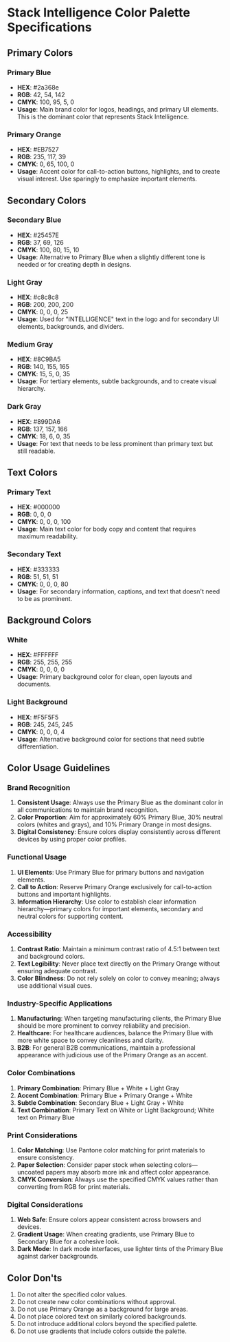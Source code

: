 # Stack Intelligence Color Palette Specifications

## Primary Colors

### Primary Blue
- **HEX**: #2a368e
- **RGB**: 42, 54, 142
- **CMYK**: 100, 95, 5, 0
- **Usage**: Main brand color for logos, headings, and primary UI elements. This is the dominant color that represents Stack Intelligence.

### Primary Orange
- **HEX**: #EB7527
- **RGB**: 235, 117, 39
- **CMYK**: 0, 65, 100, 0
- **Usage**: Accent color for call-to-action buttons, highlights, and to create visual interest. Use sparingly to emphasize important elements.

## Secondary Colors

### Secondary Blue
- **HEX**: #25457E
- **RGB**: 37, 69, 126
- **CMYK**: 100, 80, 15, 10
- **Usage**: Alternative to Primary Blue when a slightly different tone is needed or for creating depth in designs.

### Light Gray
- **HEX**: #c8c8c8
- **RGB**: 200, 200, 200
- **CMYK**: 0, 0, 0, 25
- **Usage**: Used for "INTELLIGENCE" text in the logo and for secondary UI elements, backgrounds, and dividers.

### Medium Gray
- **HEX**: #8C9BA5
- **RGB**: 140, 155, 165
- **CMYK**: 15, 5, 0, 35
- **Usage**: For tertiary elements, subtle backgrounds, and to create visual hierarchy.

### Dark Gray
- **HEX**: #899DA6
- **RGB**: 137, 157, 166
- **CMYK**: 18, 6, 0, 35
- **Usage**: For text that needs to be less prominent than primary text but still readable.

## Text Colors

### Primary Text
- **HEX**: #000000
- **RGB**: 0, 0, 0
- **CMYK**: 0, 0, 0, 100
- **Usage**: Main text color for body copy and content that requires maximum readability.

### Secondary Text
- **HEX**: #333333
- **RGB**: 51, 51, 51
- **CMYK**: 0, 0, 0, 80
- **Usage**: For secondary information, captions, and text that doesn't need to be as prominent.

## Background Colors

### White
- **HEX**: #FFFFFF
- **RGB**: 255, 255, 255
- **CMYK**: 0, 0, 0, 0
- **Usage**: Primary background color for clean, open layouts and documents.

### Light Background
- **HEX**: #F5F5F5
- **RGB**: 245, 245, 245
- **CMYK**: 0, 0, 0, 4
- **Usage**: Alternative background color for sections that need subtle differentiation.

## Color Usage Guidelines

### Brand Recognition
1. **Consistent Usage**: Always use the Primary Blue as the dominant color in all communications to maintain brand recognition.
2. **Color Proportion**: Aim for approximately 60% Primary Blue, 30% neutral colors (whites and grays), and 10% Primary Orange in most designs.
3. **Digital Consistency**: Ensure colors display consistently across different devices by using proper color profiles.

### Functional Usage
1. **UI Elements**: Use Primary Blue for primary buttons and navigation elements.
2. **Call to Action**: Reserve Primary Orange exclusively for call-to-action buttons and important highlights.
3. **Information Hierarchy**: Use color to establish clear information hierarchy—primary colors for important elements, secondary and neutral colors for supporting content.

### Accessibility
1. **Contrast Ratio**: Maintain a minimum contrast ratio of 4.5:1 between text and background colors.
2. **Text Legibility**: Never place text directly on the Primary Orange without ensuring adequate contrast.
3. **Color Blindness**: Do not rely solely on color to convey meaning; always use additional visual cues.

### Industry-Specific Applications
1. **Manufacturing**: When targeting manufacturing clients, the Primary Blue should be more prominent to convey reliability and precision.
2. **Healthcare**: For healthcare audiences, balance the Primary Blue with more white space to convey cleanliness and clarity.
3. **B2B**: For general B2B communications, maintain a professional appearance with judicious use of the Primary Orange as an accent.

### Color Combinations
1. **Primary Combination**: Primary Blue + White + Light Gray
2. **Accent Combination**: Primary Blue + Primary Orange + White
3. **Subtle Combination**: Secondary Blue + Light Gray + White
4. **Text Combination**: Primary Text on White or Light Background; White text on Primary Blue

### Print Considerations
1. **Color Matching**: Use Pantone color matching for print materials to ensure consistency.
2. **Paper Selection**: Consider paper stock when selecting colors—uncoated papers may absorb more ink and affect color appearance.
3. **CMYK Conversion**: Always use the specified CMYK values rather than converting from RGB for print materials.

### Digital Considerations
1. **Web Safe**: Ensure colors appear consistent across browsers and devices.
2. **Gradient Usage**: When creating gradients, use Primary Blue to Secondary Blue for a cohesive look.
3. **Dark Mode**: In dark mode interfaces, use lighter tints of the Primary Blue against darker backgrounds.

## Color Don'ts
1. Do not alter the specified color values.
2. Do not create new color combinations without approval.
3. Do not use Primary Orange as a background for large areas.
4. Do not place colored text on similarly colored backgrounds.
5. Do not introduce additional colors beyond the specified palette.
6. Do not use gradients that include colors outside the palette.
